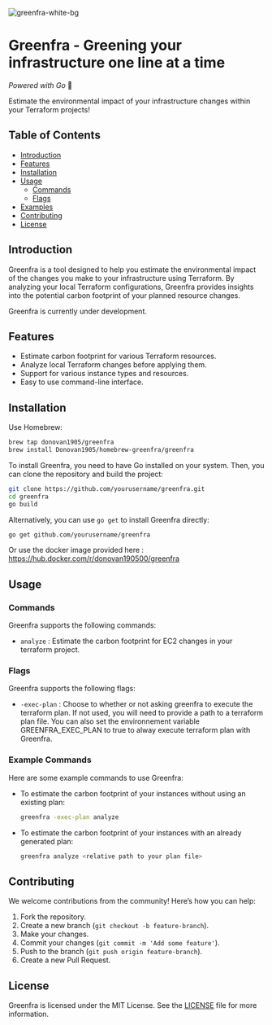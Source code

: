 ![greenfra-white-bg](https://github.com/user-attachments/assets/6012774f-d0ae-4cbf-860a-31c9875bcdbb)

# Greenfra - Greening your infrastructure one line at a time

*Powered with Go* 🐹

Estimate the environmental impact of your infrastructure changes within your Terraform projects!

## Table of Contents
- [Introduction](#introduction)
- [Features](#features)
- [Installation](#installation)
- [Usage](#usage)
  - [Commands](#commands)
  - [Flags](#flags)
- [Examples](#examples)
- [Contributing](#contributing)
- [License](#license)

## Introduction
Greenfra is a tool designed to help you estimate the environmental impact of the changes you make to your infrastructure using Terraform. By analyzing your local Terraform configurations, Greenfra provides insights into the potential carbon footprint of your planned resource changes.

Greenfra is currently under development.

## Features
- Estimate carbon footprint for various Terraform resources.
- Analyze local Terraform changes before applying them.
- Support for various instance types and resources.
- Easy to use command-line interface.

## Installation

Use Homebrew: 

```sh 
brew tap donovan1905/greenfra 
brew install Donovan1905/homebrew-greenfra/greenfra
```

To install Greenfra, you need to have Go installed on your system. Then, you can clone the repository and build the project:

```sh
git clone https://github.com/yourusername/greenfra.git
cd greenfra
go build
```

Alternatively, you can use `go get` to install Greenfra directly:

```sh
go get github.com/yourusername/greenfra
```

Or use the docker image provided here : https://hub.docker.com/r/donovan190500/greenfra

## Usage

### Commands
Greenfra supports the following commands:

- `analyze` : Estimate the carbon footprint for EC2 changes in your terraform project.

### Flags
Greenfra supports the following flags:

- `-exec-plan` : Choose to whether or not asking greenfra to execute the terraform plan. If not used, you will need to provide a path to a terraform plan file. You can also set the environnement variable GREENFRA_EXEC_PLAN to true to alway execute terraform plan with Greenfra.

### Example Commands
Here are some example commands to use Greenfra:

- To estimate the carbon footprint of your instances without using an existing plan:
  ```sh
  greenfra -exec-plan analyze
  ```

- To estimate the carbon footprint of your instances with an already generated plan:
  ```sh
  greenfra analyze <relative path to your plan file>
  ```

## Contributing
We welcome contributions from the community! Here’s how you can help:

1. Fork the repository.
2. Create a new branch (`git checkout -b feature-branch`).
3. Make your changes.
4. Commit your changes (`git commit -m 'Add some feature'`).
5. Push to the branch (`git push origin feature-branch`).
6. Create a new Pull Request.


## License
Greenfra is licensed under the MIT License. See the [LICENSE](LICENSE) file for more information.
